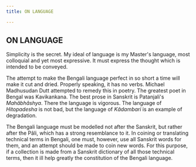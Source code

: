 ```yaml
---
title: ON LANGUAGE

---
```





  

## ON LANGUAGE

Simplicity is the secret. My ideal of language is my Master's language,
most colloquial and yet most expressive. It must express the thought
which is intended to be conveyed.

The attempt to make the Bengali language perfect in so short a time will
make it cut and dried. Properly speaking, it has no verbs. Michael
Madhusudan Dutt attempted to remedy this in poetry. The greatest poet in
Bengal was Kavikankana. The best prose in Sanskrit is Patanjali's
*Mahâbhâshya*. There the language is vigorous. The language of
*Hitopadesha* is not bad, but the language of *Kâdambari* is an example
of degradation.

The Bengali language must be modelled not after the Sanskrit, but rather
after the Pâli, which has a strong resemblance to it. In coining or
translating technical terms in Bengali, one must, however, use all
Sanskrit words for them, and an attempt should be made to coin new
words. For this purpose, if a collection is made from a Sanskrit
dictionary of all those technical terms, then it ill help greatly the
constitution of the Bengali language.


